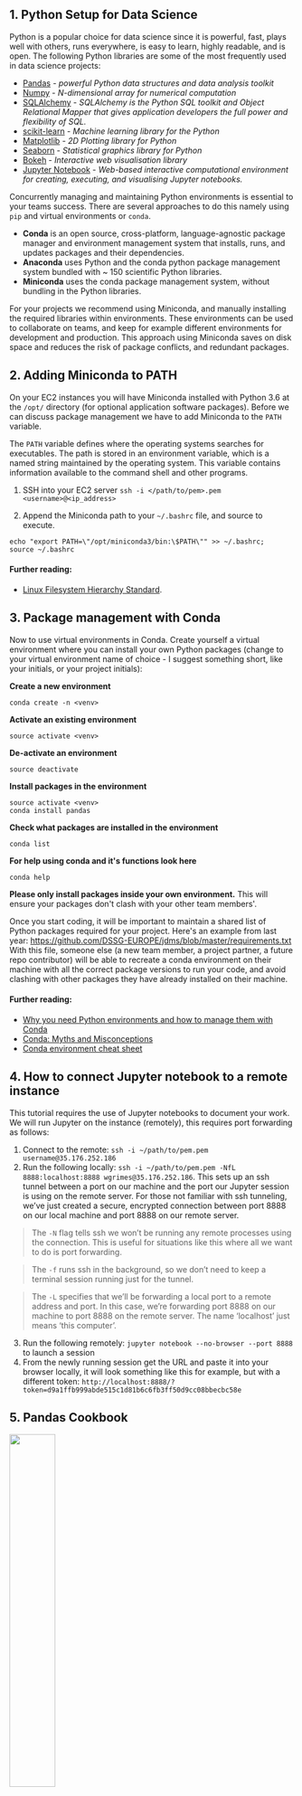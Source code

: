 ## 1. Python Setup for Data Science 

Python is a popular choice for data science since it is powerful, fast, plays well with others, runs everywhere, is easy to learn, highly readable, and is open. The following Python libraries are some of the most frequently used in data science projects:
* [Pandas](https://pandas.pydata.org/) - _powerful Python data structures and data analysis toolkit_
* [Numpy](http://www.numpy.org/) - _N-dimensional array for numerical computation_
* [SQLAlchemy](http://www.numpy.org/) - _SQLAlchemy is the Python SQL toolkit and Object Relational Mapper that gives application developers the full power and flexibility of SQL._
* [scikit-learn](http://scikit-learn.org/stable/) - _Machine learning library for the Python_
* [Matplotlib](https://matplotlib.org/) - _2D Plotting library for Python_
* [Seaborn](https://seaborn.pydata.org/) - _Statistical graphics library for Python_
* [Bokeh](https://bokeh.pydata.org/en/latest/) - _Interactive web visualisation library_
* [Jupyter Notebook](http://jupyter.org/) - _Web-based interactive computational environment for creating, executing, and visualising Jupyter notebooks._

Concurrently managing and maintaining Python environments is essential to your teams success. There are several approaches to do this namely using `pip` and virtual environments  or `conda`. 

* **Conda** is an open source, cross-platform, language-agnostic package manager and environment management system that installs, runs, and updates packages and their dependencies.
* **Anaconda** uses Python and the conda python package management system bundled with ~ 150 scientific Python libraries. 
* **Miniconda** uses the conda package management system, without bundling in the Python libraries. 

For your projects we recommend using Miniconda, and manually installing the required libraries within environments. These environments can be used to collaborate on teams, and keep for example different environments for development and production. This approach using Miniconda saves on disk space and reduces the risk of package conflicts, and redundant packages.

## 2. Adding Miniconda to PATH
On your EC2 instances you will have Miniconda installed with Python 3.6 at the `/opt/` directory (for optional application software packages). Before we can discuss package management we have to add Miniconda to the `PATH` variable.

The `PATH` variable defines where the operating systems searches for executables. The path is stored in an environment variable, which is a named string maintained by the operating system. This variable contains information available to the command shell and other programs.

1. SSH into your EC2 server `ssh -i </path/to/pem>.pem <username>@<ip_address>`

2. Append the Miniconda path to your `~/.bashrc` file, and source to execute. 
```
echo "export PATH=\"/opt/miniconda3/bin:\$PATH\"" >> ~/.bashrc;
source ~/.bashrc
```

#### Further reading:
* [Linux Filesystem Hierarchy Standard](https://en.wikipedia.org/wiki/Filesystem_Hierarchy_Standard).

## 3. Package management with Conda
Now to use virtual environments in Conda. Create yourself a virtual environment where you can install your own Python packages (change <venv> to your virtual environment name of choice - I suggest something short, like your initials, or your project initials):

**Create a new environment**
```
conda create -n <venv>
```

**Activate an existing environment**
```
source activate <venv>
```

**De-activate an environment**
```
source deactivate
```
**Install packages in the environment**
```
source activate <venv>
conda install pandas
```

**Check what  packages are installed in the environment**
```
conda list
```

**For help using conda and it's functions look here**
```
conda help
```


**Please only install packages inside your own environment.** This will ensure your packages don't clash with your other team members'.

Once you start coding, it will be important to maintain a shared list of Python packages required for your project. Here's an example from last year: https://github.com/DSSG-EUROPE/jdms/blob/master/requirements.txt With this file, someone else (a new team member, a project partner, a future repo contributor) will be able to recreate a conda environment on their machine with all the correct package versions to run your code, and avoid clashing with other packages they have already installed on their machine.

#### Further reading:
* [Why you need Python environments and how to manage them with Conda](https://medium.freecodecamp.org/why-you-need-python-environments-and-how-to-manage-them-with-conda-85f155f4353c)
* [Conda: Myths and Misconceptions](http://jakevdp.github.io/blog/2016/08/25/conda-myths-and-misconceptions/)
* [Conda environment cheat sheet](http://know.continuum.io/rs/387-XNW-688/images/conda-cheatsheet.pdf?mkt_tok=eyJpIjoiWkRJNU1UZzBOV0ptTnpsayIsInQiOiJ6K3VQQkhtSUMrcGxoSUwxd0IxTkxFWUxpa052UnVlak1FK1RMRm1kcWplN1pDdlZIbWZWUWFpTmtFTHFYK0gxRzRMb1c1K3ViZnBoa21yZjhzaUlUMzlxM1NpMGdRSHl1VlJTMHcyeWZvYz0ifQ%3D%3D)

## 4. How to connect Jupyter notebook to a remote instance
This tutorial requires the use of Jupyter notebooks to document your work. We will run Jupyter on the instance (remotely), this requires port forwarding  as follows:

1. Connect to the remote: `ssh -i ~/path/to/pem.pem username@35.176.252.186`
2. Run the following locally: `ssh -i ~/path/to/pem.pem -NfL 8888:localhost:8888 wgrimes@35.176.252.186`. 
This sets up an ssh tunnel between a port on our machine and the port our Jupyter session is using on the remote server. For those not familiar with ssh tunneling, we’ve just created a secure, encrypted connection between port 8888 on our local machine and port 8888 on our remote server. 

> The `-N` flag tells ssh we won’t be running any remote processes using the connection. This is useful for situations like this where all we want to do is port forwarding.

> The `-f` runs ssh in the background, so we don’t need to keep a terminal session running just for the tunnel.

> The `-L` specifies that we’ll be forwarding a local port to a remote address and port. In this case, we’re forwarding port 8888 on our machine to port 8888 on the remote server. The name ‘localhost’ just means ‘this computer’.

3. Run the following remotely: `jupyter notebook --no-browser --port 8888` to launch a session
4. From the newly running session get the URL and paste it into your browser locally, it will look something like this for example, but with a different token: `http://localhost:8888/?token=d9a1ffb999abde515c1d81b6c6fb3ff50d9cc08bbecbc58e`


## 5. Pandas Cookbook
<img src="https://media.giphy.com/media/EPcvhM28ER9XW/giphy.gif" width="40%" />

## 6. Tutorial
Please complete the following exercises:

1. [Notebook: working_with_data_in_python](./working_with_data_in_python.ipynb)
